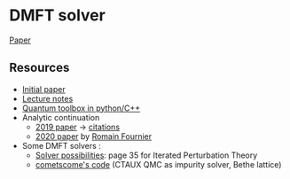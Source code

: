 # DMFT solver

[Paper](https://www.overleaf.com/project/5fe23a628b46e055ac9a5f4d)

## Resources
- [Initial paper](https://www.physics.rutgers.edu/~gkguest/papers/rmp63_1996_p13_Kotliar.pdf)
- [Lecture notes](https://raw.githubusercontent.com/romainfd/DMFT-solver/main/notes/dmft.pdf)
- [Quantum toolbox in python/C++](https://triqs.github.io/triqs/latest/)
- Analytic continuation
   - [2019 paper](https://arxiv.org/abs/1806.03841) -> [citations](https://scholar.google.co.il/scholar?oi=bibs&hl=en&cites=18149676228975098363)
   - [2020 paper](https://actu.epfl.ch/news/le-machine-learning-pour-les-problemes-de-prolonge/) by [Romain Fournier](https://www.linkedin.com/in/romain-fournier-08466895)
- Some DMFT solvers :
   - [Solver possibilities](https://www.theorie.physik.uni-muenchen.de/activities/schools/archiv/asc_school_17/extramaterial/parcollet_slides_3.pdf): page 35 for Iterated Perturbation Theory
   - [cometscome's code](https://github.com/cometscome/DMFT_withJulia) (CTAUX QMC as impurity solver, Bethe lattice)
